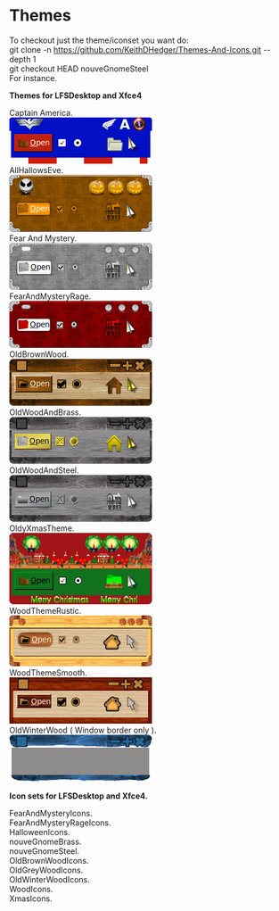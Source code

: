 # Themes

To checkout just the theme/iconset you want do:<br>
git clone -n https://github.com/KeithDHedger/Themes-And-Icons.git  --depth 1<br>
git checkout HEAD nouveGnomeSteel<br>
For instance.

**Themes for LFSDesktop and Xfce4**<br>

Captain America.<br>
![Alt text](pics/CaptainAmerica.png?raw=true "Captain America")<br>
AllHallowsEve.<br>
![Alt text](pics/AllHallowsEve.png?raw=true "All Hallows Eve")<br>
Fear And Mystery.<br>
![Alt text](pics/FearAndMystery.png?raw=true "Fear And Mystery")<br>
FearAndMysteryRage.<br>
![Alt text](pics/FearAndMysteryRage.png?raw=true "Fear And Mystery Rage")<br>
OldBrownWood.<br>
![Alt text](pics/OldBrownWood.png?raw=true "Old Brown Wood")<br>
OldWoodAndBrass.<br>
![Alt text](pics/OldWoodAndBrass.png?raw=true "Old Wood And Brass")<br>
OldWoodAndSteel.<br>
![Alt text](pics/OldWoodAndSteel.png?raw=true "Old Wood And Steel")<br>
OldyXmasTheme.<br>
![Alt text](pics/OldyXmasTheme.png?raw=true "Oldy Xmas Theme")<br>
WoodThemeRustic.<br>
![Alt text](pics/WoodThemeRustic.png?raw=true "Wood Theme Rustic")<br>
WoodThemeSmooth.<br>
![Alt text](pics/WoodThemeSmooth.png?raw=true "Wood Theme Smooth")<br>
OldWinterWood ( Window border only ).<br>
![Alt text](pics/OldWinterWood.png?raw=true "Old Winter Wood")<br>

**Icon sets for LFSDesktop and Xfce4.**<br>

FearAndMysteryIcons.<br>
FearAndMysteryRageIcons.<br>
HalloweenIcons.<br>
nouveGnomeBrass.<br>
nouveGnomeSteel.<br>
OldBrownWoodIcons.<br>
OldGreyWoodIcons.<br>
OldWinterWoodIcons.<br>
WoodIcons.<br>
XmasIcons.<br>


